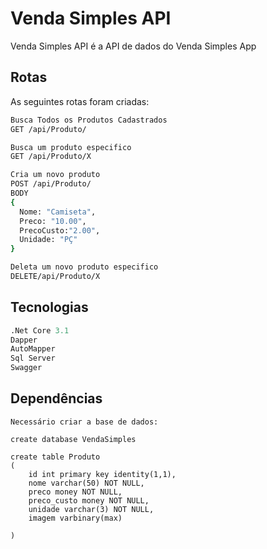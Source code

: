 # Venda Simples API

Venda Simples API é a API de dados do Venda Simples App

## Rotas

As seguintes rotas foram criadas:

```bash
Busca Todos os Produtos Cadastrados
GET /api/Produto/

Busca um produto especifico
GET /api/Produto/X

Cria um novo produto
POST /api/Produto/
BODY
{
  Nome: "Camiseta",
  Preco: "10.00",
  PrecoCusto:"2.00",
  Unidade: "PÇ"
}

Deleta um novo produto especifico
DELETE/api/Produto/X


```

## Tecnologias

```python
.Net Core 3.1
Dapper
AutoMapper
Sql Server
Swagger
```


## Dependências

```
Necessário criar a base de dados:

create database VendaSimples

create table Produto
(
	id int primary key identity(1,1),
	nome varchar(50) NOT NULL, 
	preco money NOT NULL,
	preco_custo money NOT NULL, 
	unidade varchar(3) NOT NULL,
	imagem varbinary(max)

)
```
